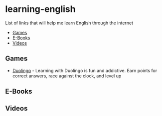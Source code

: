 # learning-english
List of links that will help me learn English through the internet

* [Games](#games)
* [E-Books](#e-books)
* [Videos](#videos)

## Games

* [Duolingo](https://www.duolingo.com/) - Learning with Duolingo is fun and addictive. Earn points for correct answers, race against the clock, and level up

## E-Books

## Videos
